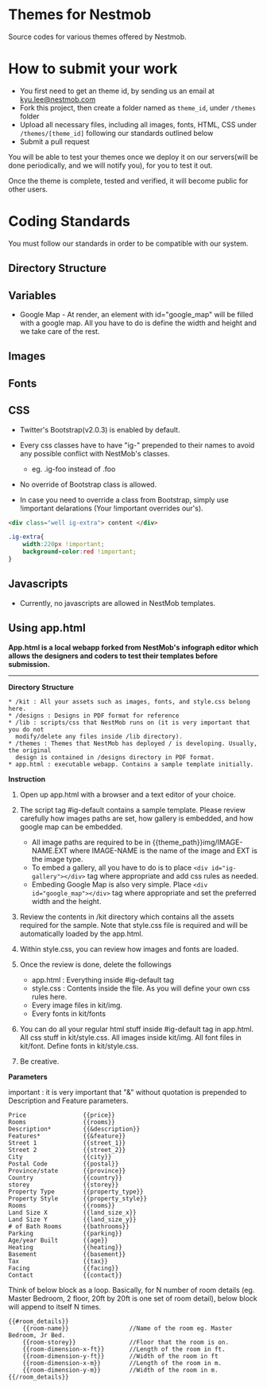 Themes for Nestmob
==============

Source codes for various themes offered by Nestmob.


# How to submit your work

* You first need to get an theme id, by sending us an email at kyu.lee@nestmob.com
* Fork this project, then create a folder named as `theme_id`, under `/themes` folder
* Upload all necessary files, including all images, fonts, HTML, CSS under `/themes/[theme_id]` following our standards outlined below
* Submit a pull request

You will be able to test your themes once we deploy it on our servers(will be done periodically, and we will notify you), for you to test it out.


Once the theme is complete, tested and verified, it will become public for other users.


# Coding Standards

You must follow our standards in order to be compatible with our system.

## Directory Structure

## Variables

* Google Map - At render, an element with id="google_map" will be filled with a google map. All you have to do is define the width and height and we take care of the rest.

## Images

## Fonts

## CSS

* Twitter's Bootstrap(v2.0.3) is enabled by default.

* Every css classes have to have "ig-" prepended to their names to avoid any possible conflict with NestMob's classes. 
	* eg. .ig-foo instead of .foo

* No override of Bootstrap class is allowed.

* In case you need to override a class from Bootstrap, simply use !important delarations (Your !important overrides our's).
```html
<div class="well ig-extra"> content </div>
```
```css
.ig-extra{
	width:220px !important;
	background-color:red !important;
}
```


## Javascripts

* Currently, no javascripts are allowed in NestMob templates.



## Using app.html

**App.html is a local webapp forked from NestMob's infograph editor which allows the designers and coders to test their templates before submission.**

***

**Directory Structure**

	* /kit : All your assets such as images, fonts, and style.css belong here.
	* /designs : Designs in PDF format for reference
	* /lib : scripts/css that NestMob runs on (it is very important that you do not 
	  modify/delete any files inside /lib directory).
	* /themes : Themes that NestMob has deployed / is developing. Usually, the original 
	  design is contained in /designs directory in PDF format.
	* app.html : executable webapp. Contains a sample template initially.

**Instruction**

1. Open up app.html with a browser and a text editor of your choice.

2. The script tag #ig-default contains a sample template. Please review carefully how images paths are set, how gallery is embedded, and how google map can be embedded.
	* All image paths are required to be in {{theme_path}}img/IMAGE-NAME.EXT where IMAGE-NAME is the name of the image and EXT is the image type.
	* To embed a gallery, all you have to do is to place ```<div id="ig-gallery"></div>``` tag where appropriate and add css rules as needed.
	* Embeding Google Map is also very simple. Place ```<div id="google_map"></div>``` tag where appropriate and set the preferred width and the height.

3. Review the contents in /kit directory which contains all the assets required for the sample. Note that style.css file is required and will be automatically loaded by the app.html.

4. Within style.css, you can review how images and fonts are loaded.

5. Once the review is done, delete the followings 
	* app.html : Everything inside #ig-default tag
	* style.css : Contents inside the file. As you will define your own css rules here. 
	* Every image files in kit/img.
	* Every fonts in kit/fonts

6. You can do all your regular html stuff inside #ig-default tag in app.html. All css stuff in kit/style.css. All images inside kit/img. All font files in kit/font. Define fonts in kit/style.css.

7. Be creative.

 
**Parameters**

important : it is very important that "&" without quotation is prepended to Description and Feature parameters.

	Price                {{price}}  
	Rooms                {{rooms}}  
	Description*         {{&description}} 
	Features*            {{&feature}}  
	Street 1             {{street_1}}  
	Street 2             {{street_2}}  
	City                 {{city}} 
	Postal Code          {{postal}}  
	Province/state       {{province}}  
	Country              {{country}} 
	storey               {{storey}}  
	Property Type        {{property_type}}  
	Property Style       {{property_style}} 
	Rooms                {{rooms}} 
	Land Size X          {{land_size_x}}
	Land Size Y          {{land_size_y}}
	# of Bath Rooms      {{bathrooms}}
	Parking              {{parking}}
	Age/year Built       {{age}}
	Heating              {{heating}}
	Basement             {{basement}} 
	Tax                  {{tax}} 
	Facing               {{facing}}
	Contact              {{contact}} 


Think of below block as a loop. Basically, for N number of room details (eg. Master Bedroom, 2 floor, 20ft by 20ft is one set of room detail), below block will append to itself N times.

	{{#room_details}}
		{{room-name}}                 //Name of the room eg. Master Bedroom, Jr Bed.
		{{room-storey}}               //Floor that the room is on.
		{{room-dimension-x-ft}}       //Length of the room in ft.
		{{room-dimension-y-ft}}       //Width of the room in ft
		{{room-dimension-x-m}}        //Length of the room in m.
		{{room-dimension-y-m}}        //Width of the room in m.
	{{/room_details}}
